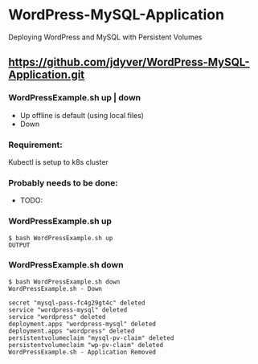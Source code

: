 # WordPress-MySQL-Application
Deploying WordPress and MySQL with Persistent Volumes
## https://github.com/jdyver/WordPress-MySQL-Application.git   

### WordPressExample.sh up | down
- Up offline is default (using local files)
- Down

### Requirement:
Kubectl is setup to k8s cluster

### Probably needs to be done:
- TODO: 

### WordPressExample.sh up
```
$ bash WordPressExample.sh up
OUTPUT
```

### WordPressExample.sh down
```
$ bash WordPressExample.sh down
WordPressExample.sh - Down

secret "mysql-pass-fc4g29gt4c" deleted
service "wordpress-mysql" deleted
service "wordpress" deleted
deployment.apps "wordpress-mysql" deleted
deployment.apps "wordpress" deleted
persistentvolumeclaim "mysql-pv-claim" deleted
persistentvolumeclaim "wp-pv-claim" deleted
WordPressExample.sh - Application Removed
```